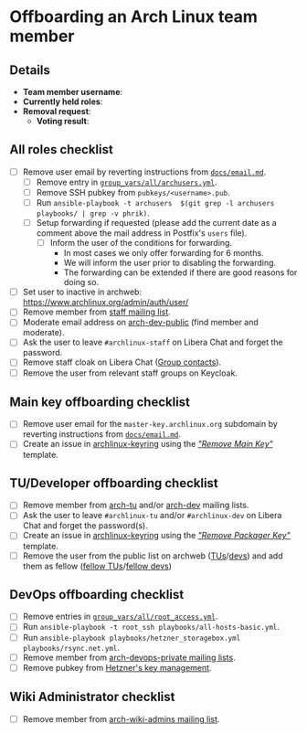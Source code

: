 <!--
This template should be used for offboarding Arch Linux team members.
-->

# Offboarding an Arch Linux team member

## Details

- **Team member username**:
- **Currently held roles**: <!-- Add known roles here like TU, DevOps, etc -->
- **Removal request**: <!-- Add link to relevant mailing list mail -->
  - **Voting result**: <!-- Add link to relevant mailing list mail -->

## All roles checklist

- [ ] Remove user email by reverting instructions from [`docs/email.md`](docs/email.md).
  - [ ] Remove entry in [`group_vars/all/archusers.yml`](group_vars/all/archusers.yml).
  - [ ] Remove SSH pubkey from `pubkeys/<username>.pub`.
  - [ ] Run `ansible-playbook -t archusers  $(git grep -l archusers playbooks/ | grep -v phrik)`.
  - [ ] Setup forwarding if requested (please add the current date as a comment above the mail address in Postfix's `users` file).
    - [ ] Inform the user of the conditions for forwarding.
      - In most cases we only offer forwarding for 6 months.
      - We will inform the user prior to disabling the forwarding.
      - The forwarding can be extended if there are good reasons for doing so.
- [ ] Set user to inactive in archweb: https://www.archlinux.org/admin/auth/user/
- [ ] Remove member from [staff mailing list](https://lists.archlinux.org/mailman3/lists/staff.lists.archlinux.org/members/member/).
- [ ] Moderate email address on [arch-dev-public](https://lists.archlinux.org/mailman3/lists/arch-dev-public.lists.archlinux.org/members/member/) (find member and moderate).
- [ ] Ask the user to leave `#archlinux-staff` on Libera Chat and forget the password.
- [ ] Remove staff cloak on Libera Chat ([Group contacts](https://wiki.archlinux.org/title/Arch_IRC_channels#Libera_Chat_group_contacts)).
- [ ] Remove the user from relevant staff groups on Keycloak.

## Main key offboarding checklist

- [ ] Remove user email for the `master-key.archlinux.org` subdomain by reverting instructions from [`docs/email.md`](docs/email.md).
- [ ] Create an issue in [archlinux-keyring](https://gitlab.archlinux.org/archlinux/archlinux-keyring) using the [*"Remove Main Key"*](https://gitlab.archlinux.org/archlinux/archlinux-keyring/-/issues/new?issuable_template=Remove%20Main%20Key) template.

## TU/Developer offboarding checklist

- [ ] Remove member from [arch-tu](https://lists.archlinux.org/mailman3/lists/arch-tu.lists.archlinux.org/members/member/) and/or [arch-dev](https://lists.archlinux.org/mailman3/lists/arch-dev.lists.archlinux.org/members/member/) mailing lists.
- [ ] Ask the user to leave `#archlinux-tu` and/or `#archlinux-dev` on Libera Chat and forget the password(s).
- [ ] Create an issue in [archlinux-keyring](https://gitlab.archlinux.org/archlinux/archlinux-keyring) using the [*"Remove Packager Key"*](https://gitlab.archlinux.org/archlinux/archlinux-keyring/-/issues/new?issuable_template=Remove%20Packager%20Key) template.
- [ ] Remove the user from the public list on archweb ([TUs](https://archlinux.org/people/trusted-users/)/[devs](https://archlinux.org/people/developers/)) and add them as fellow ([fellow TUs](https://archlinux.org/people/trusted-user-fellows/)/[fellow devs](https://archlinux.org/people/developer-fellows/))

## DevOps offboarding checklist

- [ ] Remove entries in [`group_vars/all/root_access.yml`](group_vars/all/root_access.yml).
- [ ] Run `ansible-playbook -t root_ssh playbooks/all-hosts-basic.yml`.
- [ ] Run `ansible-playbook playbooks/hetzner_storagebox.yml playbooks/rsync.net.yml`.
- [ ] Remove member from [arch-devops-private mailing lists](https://lists.archlinux.org/mailman3/lists/arch-devops-private.lists.archlinux.org/members/member/).
- [ ] Remove pubkey from [Hetzner's key management](https://robot.your-server.de/key/index).

## Wiki Administrator checklist

- [ ] Remove member from [arch-wiki-admins mailing list](https://lists.archlinux.org/mailman3/lists/arch-wiki-admins.lists.archlinux.org/members/member/).
